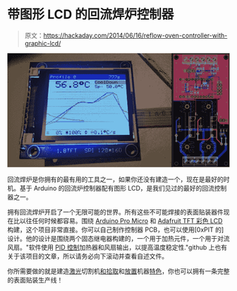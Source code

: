 # 带图形 LCD 的回流焊炉控制器

> 原文：<https://hackaday.com/2014/06/16/reflow-oven-controller-with-graphic-lcd/>

![Reflow Controller](img/d82617e6c688d680ff28cce4eb9493ad.png)

回流焊炉是你拥有的最有用的工具之一，如果你还没有建造一个，现在是最好的时机。基于 Arduino 的回流炉控制器配有图形 LCD，是我们见过的最好的回流控制器之一。

拥有回流焊炉开启了一个无限可能的世界。所有这些不可能焊接的表面贴装器件现在比以往任何时候都容易。围绕 [Arduino Pro Micro](https://www.sparkfun.com/products/12640) 和 [Adafruit TFT 彩色 LCD](http://www.adafruit.com/products/358) 构建，这个项目非常直接。你可以自己制作控制器 PCB，也可以使用[0xPIT 的]设计。他的设计是围绕两个固态继电器构建的，一个用于加热元件，一个用于对流风扇。"软件使用 [PID 控制](http://en.wikipedia.org/wiki/PID_controller)加热器和风扇输出，以提高温度稳定性."github 上也有关于该项目的文章，所以请务必向下滚动并查看自述文件。

你所需要做的就是建造[激光](http://hackaday.com/2013/04/03/homebuilt-laser-cutter-ideas/)切割机[和](http://hackaday.com/2013/05/01/diy-laser-cutter-built-to-make-stencils/)[拾取](http://hackaday.com/2014/03/13/manual-pick-and-place/)和[放置](http://hackaday.com/2014/03/23/humble-beginnings-of-a-pick-and-place-machine/)机器[特色](http://hackaday.com/2014/06/12/3d-printed-trays-for-your-pick-and-place-machine/)，你也可以拥有一条完整的表面贴装生产线！